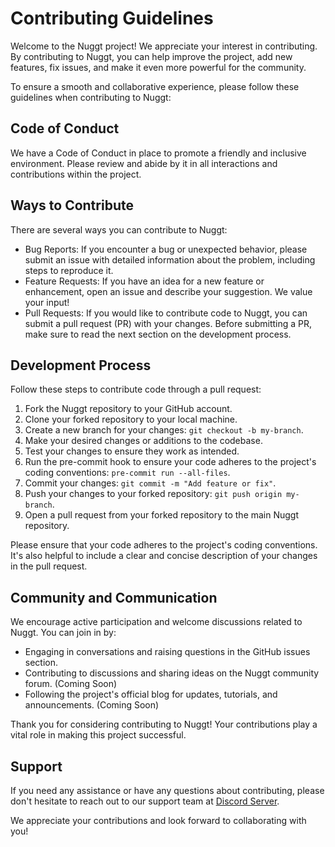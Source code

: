 # Contributing Guidelines

Welcome to the Nuggt project! We appreciate your interest in contributing. By contributing to Nuggt, you can help improve the project, add new features, fix issues, and make it even more powerful for the community.

To ensure a smooth and collaborative experience, please follow these guidelines when contributing to Nuggt:

## Code of Conduct

We have a Code of Conduct in place to promote a friendly and inclusive environment. Please review and abide by it in all interactions and contributions within the project.

## Ways to Contribute

There are several ways you can contribute to Nuggt:

- Bug Reports: If you encounter a bug or unexpected behavior, please submit an issue with detailed information about the problem, including steps to reproduce it.
- Feature Requests: If you have an idea for a new feature or enhancement, open an issue and describe your suggestion. We value your input!
- Pull Requests: If you would like to contribute code to Nuggt, you can submit a pull request (PR) with your changes. Before submitting a PR, make sure to read the next section on the development process.

## Development Process

Follow these steps to contribute code through a pull request:

1. Fork the Nuggt repository to your GitHub account.
2. Clone your forked repository to your local machine.
3. Create a new branch for your changes: `git checkout -b my-branch`.
4. Make your desired changes or additions to the codebase.
5. Test your changes to ensure they work as intended.
6. Run the pre-commit hook to ensure your code adheres to the project's coding conventions: `pre-commit run --all-files`.
7. Commit your changes: `git commit -m "Add feature or fix"`.
8. Push your changes to your forked repository: `git push origin my-branch`.
9. Open a pull request from your forked repository to the main Nuggt repository.

Please ensure that your code adheres to the project's coding conventions. It's also helpful to include a clear and concise description of your changes in the pull request.

## Community and Communication

We encourage active participation and welcome discussions related to Nuggt. You can join in by:

- Engaging in conversations and raising questions in the GitHub issues section.
- Contributing to discussions and sharing ideas on the Nuggt community forum. (Coming Soon)
- Following the project's official blog for updates, tutorials, and announcements. (Coming Soon)

Thank you for considering contributing to Nuggt! Your contributions play a vital role in making this project successful.

## Support

If you need any assistance or have any questions about contributing, please don't hesitate to reach out to our support team at [Discord Server](https://discord.gg/gzdCDM84).

We appreciate your contributions and look forward to collaborating with you!
